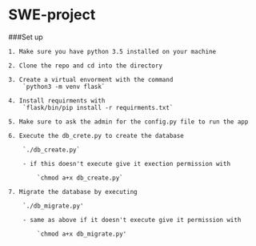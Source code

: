 # SWE-project

###Set up

    1. Make sure you have python 3.5 installed on your machine

    2. Clone the repo and cd into the directory

    3. Create a virtual envorment with the command
        `python3 -m venv flask`

    4. Install requirments with
        `flask/bin/pip install -r requirments.txt`

    5. Make sure to ask the admin for the config.py file to run the app

    6. Execute the db_crete.py to create the database

        `./db_create.py`

        - if this doesn't execute give it exection permission with

            `chmod a+x db_create.py`

    7. Migrate the database by executing

        `./db_migrate.py'

        - same as above if it doesn't execute give it permission with

            `chmod a+x db_migrate.py'
